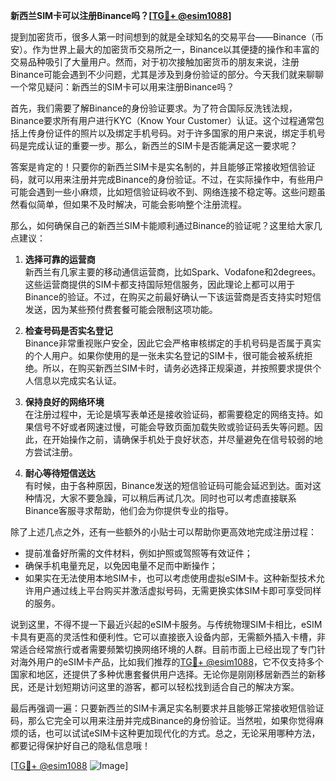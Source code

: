**新西兰SIM卡可以注册Binance吗？[[TG💪+ @esim1088](https://t.me/s/esim1088)]**

提到加密货币，很多人第一时间想到的就是全球知名的交易平台——Binance（币安）。作为世界上最大的加密货币交易所之一，Binance以其便捷的操作和丰富的交易品种吸引了大量用户。然而，对于初次接触加密货币的朋友来说，注册Binance可能会遇到不少问题，尤其是涉及到身份验证的部分。今天我们就来聊聊一个常见疑问：新西兰的SIM卡可以用来注册Binance吗？

首先，我们需要了解Binance的身份验证要求。为了符合国际反洗钱法规，Binance要求所有用户进行KYC（Know Your Customer）认证。这个过程通常包括上传身份证件的照片以及绑定手机号码。对于许多国家的用户来说，绑定手机号码是完成认证的重要一步。那么，新西兰的SIM卡是否能满足这一要求呢？

答案是肯定的！只要你的新西兰SIM卡是实名制的，并且能够正常接收短信验证码，就可以用来注册并完成Binance的身份验证。不过，在实际操作中，有些用户可能会遇到一些小麻烦，比如短信验证码收不到、网络连接不稳定等。这些问题虽然看似简单，但如果不及时解决，可能会影响整个注册流程。

那么，如何确保自己的新西兰SIM卡能顺利通过Binance的验证呢？这里给大家几点建议：

1. **选择可靠的运营商**  
   新西兰有几家主要的移动通信运营商，比如Spark、Vodafone和2degrees。这些运营商提供的SIM卡都支持国际短信服务，因此理论上都可以用于Binance的验证。不过，在购买之前最好确认一下该运营商是否支持实时短信发送，因为某些预付费套餐可能会限制这项功能。

2. **检查号码是否实名登记**  
   Binance非常重视账户安全，因此它会严格审核绑定的手机号码是否属于真实的个人用户。如果你使用的是一张未实名登记的SIM卡，很可能会被系统拒绝。所以，在购买新西兰SIM卡时，请务必选择正规渠道，并按照要求提供个人信息以完成实名认证。

3. **保持良好的网络环境**  
   在注册过程中，无论是填写表单还是接收验证码，都需要稳定的网络支持。如果信号不好或者网速过慢，可能会导致页面加载失败或验证码丢失等问题。因此，在开始操作之前，请确保手机处于良好状态，并尽量避免在信号较弱的地方尝试注册。

4. **耐心等待短信送达**  
   有时候，由于各种原因，Binance发送的短信验证码可能会延迟到达。面对这种情况，大家不要急躁，可以稍后再试几次。同时也可以考虑直接联系Binance客服寻求帮助，他们会为你提供专业的指导。

除了上述几点之外，还有一些额外的小贴士可以帮助你更高效地完成注册过程：

- 提前准备好所需的文件材料，例如护照或驾照等有效证件；
- 确保手机电量充足，以免因电量不足而中断操作；
- 如果实在无法使用本地SIM卡，也可以考虑使用虚拟eSIM卡。这种新型技术允许用户通过线上平台购买并激活虚拟号码，无需更换实体SIM卡即可享受同样的服务。

说到这里，不得不提一下最近兴起的eSIM卡服务。与传统物理SIM卡相比，eSIM卡具有更高的灵活性和便利性。它可以直接嵌入设备内部，无需额外插入卡槽，非常适合经常旅行或者需要频繁切换网络环境的人群。目前市面上已经出现了专门针对海外用户的eSIM卡产品，比如我们推荐的[TG💪+ @esim1088](https://t.me/s/esim1088)，它不仅支持多个国家和地区，还提供了多种优惠套餐供用户选择。无论你是刚刚移居新西兰的新移民，还是计划短期访问这里的游客，都可以轻松找到适合自己的解决方案。

最后再强调一遍：只要新西兰的SIM卡满足实名制要求并且能够正常接收短信验证码，那么它完全可以用来注册并完成Binance的身份验证。当然啦，如果你觉得麻烦的话，也可以试试eSIM卡这种更加现代化的方式。总之，无论采用哪种方法，都要记得保护好自己的隐私信息哦！

[[TG💪+ @esim1088](https://t.me/s/esim1088) ![Image](https://i.postimg.cc/4NQfJmqS/Snipaste-2025-05-13-00-14-12.png)]